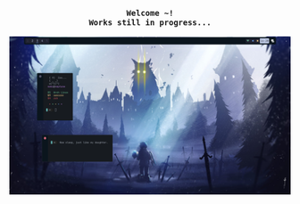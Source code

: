 <p align='center'>
  <samp><b>Welcome ~!</b><br>
  <b>Works still in progress...</b><br>
  </samp>
  <br>
  <img src="https://github.com/N3k0Ch4n/Another_dotfiles/blob/main/20-05-17_16:20:19.png">
</p>
